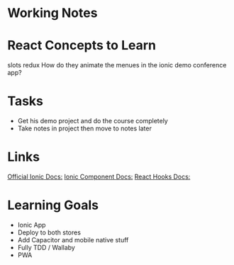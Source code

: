 # Working Notes

# React Concepts to Learn
slots
redux
How do they animate the menues in the ionic demo conference app?


 

# Tasks 
- Get his demo project and do the course completely
- Take notes in project then move to notes later

# Links
[Official Ionic Docs:](https://ionicframework.com/docs)
[Ionic Component Docs:](https://ionicframework.com/docs/components)
[React Hooks Docs:](https://reactjs.org/docs/hooks-intro.html)


# Learning Goals
- Ionic App
- Deploy to both stores
- Add Capacitor and mobile native stuff
- Fully TDD / Wallaby
- PWA

